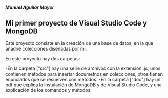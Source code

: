 <h5>Manuel Aguilar Mayor</h5>

<h2>Mi primer proyecto de Visual Studio Code y MongoDB</h2>

Este proyecto consiste en la creación de una base de datos, en la que añadiré colecciones diseñadas por mí.

En este proyecto hay dos carpetas:

-En la carpeta ["src"] hay una serie de archivos con la extensión .js, unos contienen métodos para insertar documetnos en colecciones, otros tienen enunciados que se resuelven con métodos.
-En la carpeta ["doc"] hay un pdf que explica la instalación de MongoDB y de Visual Studio Code, y una explicación de los comandos y métodos. 

